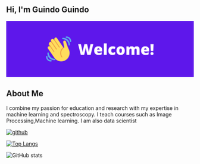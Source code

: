 ## Hi, I'm Guindo Guindo

![](https://github.com/guindo/guindo/blob/main/welcome1.png?raw=true)

## About Me
I combine my passion for education and research with my expertise
in machine learning and spectroscopy. I teach courses such as
Image Processing,Machine learning. I am also data scientist


[<img src='https://cdn.jsdelivr.net/npm/simple-icons@3.0.1/icons/github.svg' alt='github' height='40'>](https://github.com/guindo)  

[![Top Langs](https://github-readme-stats.vercel.app/api/top-langs/?username=guindo)](https://github.com/anuraghazra/github-readme-stats)

![GitHub stats](https://github-readme-stats.vercel.app/api?username=guindo&show_icons=true)  

